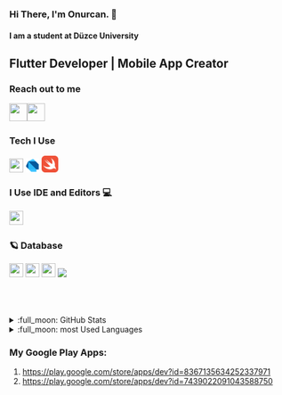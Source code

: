 







### Hi There, I'm Onurcan. :wave:
#### I am a student at Düzce University

## Flutter Developer | Mobile App Creator

### Reach out to me

[<img height="32" width="32" src="https://img.icons8.com/external-justicon-lineal-color-justicon/64/000000/external-linkedin-social-media-justicon-lineal-color-justicon.png" align="left" />][Linkedin]
[<img height="32" width="32" src="https://img.icons8.com/fluency/48/000000/instagram-new.png" align="left" />][Instagram]


<br />
<br />

### Tech I Use

<img src="https://camo.githubusercontent.com/1a465531ca02c702221092851b9f1b795cedab10d227b3a8c9ddf82d1a255136/68747470733a2f2f7374617469632e63646e6c6f676f2e636f6d2f6c6f676f732f662f33302f666c75747465722e737667" width="25" height="25">  <img src = "https://raw.githubusercontent.com/github/explore/80688e429a7d4ef2fca1e82350fe8e3517d3494d/topics/dart/dart.png" width="25" height="25"> <img src = "https://raw.githubusercontent.com/github/explore/80688e429a7d4ef2fca1e82350fe8e3517d3494d/topics/swift/swift.png" width="30" height="30">








### I Use IDE and Editors 💻

<img src = "https://img.icons8.com/color/48/000000/visual-studio-code-2019.png" width="25" height="25"> 





### :ringed_planet: Database 
<img src = "https://camo.githubusercontent.com/aa493b88b85217e501f20ffec3d8e0d347e8f50aa894ee6698c3a6e2678e39c8/68747470733a2f2f6272616e64736c6f676f732e636f6d2f77702d636f6e74656e742f75706c6f6164732f696d616765732f66697265626173652d6c6f676f2e706e67" width="25" height="25" > <img src = "https://img.icons8.com/fluency/48/000000/database.png" width="25" height="25"> <img src = "https://img.icons8.com/external-flaticons-lineal-color-flat-icons/64/000000/external-api-computer-science-flaticons-lineal-color-flat-icons-2.png" width="25" height="25"> <img src="https://img.icons8.com/external-tal-revivo-color-tal-revivo/24/000000/external-postman-is-the-only-complete-api-development-environment-logo-color-tal-revivo.png"/>



<br />
<br />
<br />

<details>
<summary> :full_moon: GitHub Stats </summary>
<img src = "https://github-readme-stats.vercel.app/api?username=onurcanIsik&theme=bear">
</details>

<details>
<summary> :full_moon: most Used Languages </summary>
<img src = "https://github-readme-stats.vercel.app/api/top-langs/?username=onurcanIsik&layout=compact&theme=bear">
</details>





[Linkedin]: https://www.linkedin.com/in/onurcan-işık-8b2b58212/
[Instagram]: https://www.instagram.com/onurcn_isk/


### My Google Play Apps:

1) https://play.google.com/store/apps/dev?id=8367135634252337971
2) https://play.google.com/store/apps/dev?id=7439022091043588750


